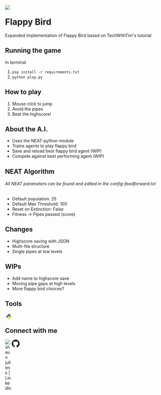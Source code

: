 <img align="left" src=https://user-images.githubusercontent.com/38664342/121623181-deccb580-ca34-11eb-9888-ff0445d791d7.png>

# Flappy Bird 
Expanded Implementation of Flappy Bird based on TechWithTim's tutorial

## Running the game
In terminal </br>
1) ```pip install -r requirements.txt``` </br>
2) ``` python play.py ```

## How to play
1) Mouse click to jump
2) Avoid the pipes
3) Beat the highscore!

## About the A.I.
- Uses the NEAT-python module
- Trains agents to play flappy bird
- Save and reload best flappy bird agent (WIP)
- Compete against best performing agent (WIP)

## NEAT Algorithm 
###### All NEAT parameters can be found and edited in the config-feedforward.txt
- Default population: 25
- Default Max Threshold: 100
- Reset on Extinction: False
- Fitness -> Pipes passed (score)

## Changes
- Highscore saving with JSON
- Multi-file structure
- Single pipes at low levels

## WIPs
- Add name to highscore save
- Moving pipe gaps at high levels
- More flappy bird choices?

## Tools
[<img align="left" alt="Python" width="26px" src="https://raw.githubusercontent.com/github/explore/80688e429a7d4ef2fca1e82350fe8e3517d3494d/topics/python/python.png" />][linkedin]

</br>

## Connect with me
[<img align="left" alt="shaun jullens | LinkedIn" width="22px" src="https://cdn.jsdelivr.net/npm/simple-icons@v3/icons/linkedin.svg" />][linkedin]
[<img align="left" alt="GitHub" width="26px" src="https://raw.githubusercontent.com/github/explore/78df643247d429f6cc873026c0622819ad797942/topics/github/github.png" />][website]

[linkedin]: https://www.linkedin.com/in/shaun-jullens/
[website]: https://github.com/saltasaurus/




